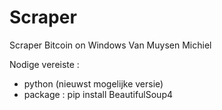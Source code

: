 # Scraper
Scraper Bitcoin on Windows Van Muysen Michiel

Nodige vereiste : 
- python (nieuwst mogelijke versie)
- package : pip install BeautifulSoup4
